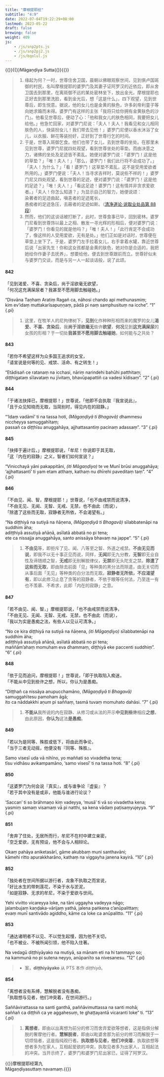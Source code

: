 ```yaml
---
title: "摩根提耶经"
subtitle: "4:9"
date: 2022-07-04T19:22:29+08:00
lastmod: 2023-05-22
draft: false
brewing: false
weight: 409
js:
    - /js/snp2pts.js
    - /js/snp2pj2.js
    - /js/bqolul.js
---
```



{{<subtitle>}}{{<suttalink src="snp4.9">}}Māgaṇḍiya Sutta{{</suttalink>}}{{</subtitle>}}

> 1. 缘起为何？一时，世尊住舍卫国，晨朝以佛眼观察世间，见到俱卢国斑御的村民，名叫摩根提耶的婆罗门及其妻子证阿罗汉的近依后，即从舍卫国去到那里，在离斑御不远的某处密林坐下，放出金光。摩根提耶也正好去到那里洗脸，看到金光后，想「这是什么」，四下观望，见到世尊后，即生悦意。据说，他的女儿也是金黄的肤色，许多刹帝利童子等向她求婚而未得。婆罗门有这样的主张「我将只给你拥有金黄肤色的沙门」。他看见世尊后，便动了心：「他和我女儿的肤色相同，我要把女儿给他。」他急忙回家，对婆罗门尼说：「夫人！夫人！我看见和女儿相同肤色的人，快装扮女儿！我们带去见他！」婆罗门尼便以香水沐浴了女儿，以衣服、鲜花等装扮好，正好到了世尊行乞的时间。
> 1. 于是，世尊入斑御乞食。他们也带了女儿，去到世尊的坐处。在那里未见到世尊，婆罗门尼就四处观望，看到世尊坐处的草垫。而由决意之力，诸佛的坐处及足迹皆不紊乱。她便对婆罗门说：「婆罗门！这是他的草垫？」「唯！夫人！」「那么，婆罗门！我们此行将不会成功了。」「夫人！为什么？」「看！婆罗门！这草垫不紊乱，这不是受用爱欲者所用的。」婆罗门便说：「夫人！当寻求吉祥时，莫说些不祥的！」婆罗门尼又四处观望，看到世尊的足迹，便对婆罗门说：「婆罗门！这是他的足迹？」「唯！夫人！」「看这足迹！婆罗门！这有情并非贪求爱欲者。」「夫人！你怎么知道？」为显示自己的智力，她便说颂：<div>染著者的足迹曲起，嗔恚者的足迹尾长，<br>愚痴者的足迹急压，去蔽者的足迹如斯。（[清净道论·说取业处品第 88 段](/visuddhimagga/03/#88)）</div>
> 1. 然而，他们的这谈话被打断了，此时，世尊食事已毕，回到密林。婆罗门尼看到世尊饰以最上之相、散发一寻光辉的形相后，便对婆罗门说：「婆罗门！你看见的就是他吗？」「唯！夫人！」「此行肯定不会成功了，像这样的人受用爱欲，无有是处。」他们正如是对话时，世尊便在草垫上坐下了。于是，婆罗门左手拉着女儿，右手拿着水罐，靠近世尊后说「出家先生！你和这女孩都是金黄的肤色，她对你是合适的，我把她给你作妻子去抚养」，想要给他，便去到世尊跟前而立。世尊好似未与婆罗门交谈，而是与另一人一起谈话般，说了此颂。

#### 842

「见到渴爱、不喜、贪染后，尚于淫欲毫无欲望，  
「何况这充满屎尿者？我甚至不愿用脚去触碰她。」

“Disvāna Taṇhaṃ Aratiṃ Ragañ ca, nāhosi chando api methunasmiṃ;  
kim ev’idaṃ muttakarīsapuṇṇaṃ, pādā pi naṃ samphusituṃ na icche”. <q>1</q>
{.pi}

> 1. 这里，在牧羊人的尼拘律树下，**见到**化作种种形相而来的魔罗的女儿**渴爱、不喜、贪染后**，我**尚于淫欲毫无**些许**欲望**，**何况**见到**这充满屎尿**的女孩的形相？于一切处**我甚至不愿用脚去触碰她**，如何能与之共处？

#### 843

「若你不希望这样为众多国王追求的女宝，  
「请宣说是何等的见、戒禁、活命、有之转生！」

“Etādisañ ce ratanaṃ na icchasi, nāriṃ narindehi bahūhi patthitaṃ;  
diṭṭhigataṃ sīlavataṃ nu jīvitaṃ, bhavūpapattiñ ca vadesi kīdisaṃ”. <q>2</q>
{.pi}

#### 844

「于诸法抉择已，摩根提耶！」世尊说，「他即不会执取『我宣说此』，  
「且于众见知晓而无取，当简别时，得见内在的寂静。」

“‘Idaṃ vadāmī’ ti na tassa hoti, <i>(Māgaṇḍiyā ti Bhagavā)</i> dhammesu niccheyya samuggahītaṃ;  
passañ ca diṭṭhīsu anuggahāya, ajjhattasantiṃ pacinaṃ adassaṃ”. <q>3</q>
{.pi}

#### 845

「抉择于遍计后，」摩根提耶说，「牟尼！你说即于其无取，  
「这『内在的寂静』之义，智者们如何宣说？」

“Vinicchayā yāni pakappitāni, <i>(iti Māgaṇḍiyo)</i> te ve Munī brūsi anuggahāya;  
‘ajjhattasantī’ ti yam etam atthaṃ, kathaṃ nu dhīrehi paveditaṃ taṃ”. <q>4</q>
{.pi}

#### 846

「不由见、闻、智，摩根提耶！」世尊说，「也不由戒禁而说清净，  
「不由无见、无闻、无智、无戒、无禁，也不由此（而说），  
「除遣了这些而无取，寂静者无所依，不会渴望有。」

“Na diṭṭhiyā na sutiyā na ñāṇena, <i>(Māgaṇḍiyā ti Bhagavā)</i> sīlabbatenāpi na suddhim āha;  
adiṭṭhiyā assutiyā añāṇā, asīlatā abbatā no pi tena;  
ete ca nissajja anuggahāya, santo anissāya bhavaṃ na jappe”. <q>5</q>
{.pi}

> 1. **不由见**等，即拒斥了见、闻、八等至之智、外道之戒禁。**不由无见而说**，即我不以无十事正见而说，同样，**无闻**即无九分教，**无智**即无业自性及谛随顺之智，**无戒**即无别解脱律仪，**无禁**即无头陀支之禁。**除遣了这些而无取**，即由除去前面「见」等种类的黑分法而除遣，由无关切而从事后面「无见」等种类的白分法而无取。**寂静者无所依，不应渴望有**，即以此修习止息了贪等的寂静者，不依于眼等任何法，乃至连一有也不羡慕、不希求，此即「内在的寂静」之意。

#### 847

「若不由见、闻、智，」摩根提耶说，「也不由戒禁而说清净，  
「不由无见、无闻、无智、无戒、无禁，也不由此（而说），  
「我以为实是愚痴之法，有些人以见认可清净。」

“No ce kira diṭṭhiyā na sutiyā na ñāṇena, <i>(iti Māgaṇḍiyo)</i> sīlabbatenāpi na suddhim āha;  
adiṭṭhiyā assutiyā añāṇā, asīlatā abbatā no pi tena;  
maññām’ahaṃ momuham eva dhammaṃ, diṭṭhiyā eke paccenti suddhiṃ”. <q>6</q>
{.pi}

#### 848

「依于见而追问，摩根提耶！」世尊说，「即于执取陷入痴迷，  
「不能从中见到些许之想，所以，你认为是愚痴。

“Diṭṭhañ ca nissāya anupucchamāno, <i>(Māgaṇḍiyā ti Bhagavā)</i> samuggahītesu pamoham āgā;  
ito ca nāddakkhi aṇum pi saññaṃ, tasmā tuvaṃ momuhato dahāsi. <q>7</q>
{.pi}

> 1. **不能从**我所说的内在寂静、从修习或从法的开示**中见到些许**相应**之想**，由此原因，**你认为**这法**是愚痴**。

#### 849

「若以为是同等、殊胜或低下，将由此而争论，  
「当于三者无动摇，他便没有『同等、殊胜』。

Samo visesī uda vā nihīno, yo maññati so vivadetha tena;  
tīsu vidhāsu avikampamāno, ‘samo visesī’ ti na tassa hoti. <q>8</q>
{.pi}

#### 850

「这婆罗门为何会说『真实』，或与谁争论『虚妄』？  
「若于其中没有是或非，他能与谁进行论议？

‘Saccan’ ti so brāhmaṇo kiṃ vadeyya, ‘musā’ ti vā so vivadetha kena;  
yasmiṃ samaṃ visamaṃ vā pi natthi, sa kena vādaṃ paṭisaṃyujeyya. <q>9</q>
{.pi}

#### 851

「舍弃了住处，无居所而行，牟尼不在村中建立亲密，  
「空乏爱欲，无有预设，他不会与人相辩论。

Okaṃ pahāya aniketasārī, gāme akubbaṃ muni santhavāni;  
kāmehi ritto apurakkharāno, kathaṃ na viggayha janena kayirā. <q>10</q>
{.pi}

#### 852

「独处者在世间所据以游行者，龙象不执取之而宣说，  
「好比水生的带刺莲花，不染于水与淤泥，  
「如是寂静、无求的牟尼，不染于爱欲与世间。

Yehi vivitto vicareyya loke, na tāni uggayha vadeyya nāgo;  
jalambujaṃ kaṇḍaka-vārijaṃ yathā, jalena paṅkena c’anūpalittaṃ;  
evaṃ munī santivādo agiddho, kāme ca loke ca anūpalitto. <q>11</q>
{.pi}

#### 853

「通达诸明者不以见、不以觉生起慢，因为他不关切，  
「也不被业、不被所闻引领，他不陷入住著。

Na vedagū diṭṭhiyāyako na mutiyā, sa mānam eti na hi tammayo so;  
na kammunā no pi sutena neyyo, anūpanīto sa nivesanesu. <q>12</q>
{.pi}

> - 案，**diṭṭhiyāyako** 从 PTS 本作 *diṭṭhiyā*。

#### 854

「离想者没有系缚，慧解脱者没有愚痴，  
「执取想与见者，他们冲突着，在世间游行。」

Saññāvirattassa na santi ganthā, paññāvimuttassa na santi mohā;  
saññañ ca diṭṭhiñ ca ye aggahesuṃ, te ghaṭṭayantā vicaranti loke” ti. <q>13</q>
{.pi}

> 1. **离想者**，即由以出离想为前分的修习而舍弃爱欲等想者，这是指俱分解脱的奢摩他行者。**慧解脱者**，即由以毗婆舍那为前分的修习而解脱于一切烦恼者，这是指纯观行者。**执取想与见者，他们冲突着**，执取欲想等想者多为在家人，互相起爱欲的冲突，执取见者多为出家人，互相起法的冲突。当开示终了，婆罗门和婆罗门尼出家已，证得了阿罗汉。


{{<eof>}}摩根提耶经第九<br>Māgaṇḍiyasuttaṃ navamaṃ.{{</eof>}}